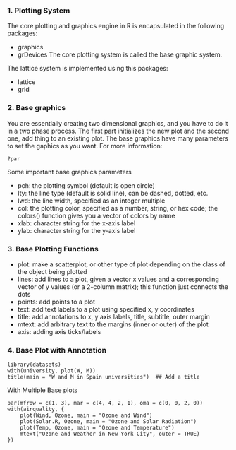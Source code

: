 ### 1. Plotting System
The core plotting and graphics engine in R is encapsulated in the following packages:
- graphics
- grDevices
The core plotting system is called the base graphic system.

The lattice system is implemented using this packages:
- lattice
- grid

### 2. Base graphics
You are essentially creating two dimensional graphics, and you have to do it in a two phase process. The first part initializes the new plot and the second one, add thing to an existing plot. The base graphics have many parameters to set the gaphics as you want.
For more information:
```[R]
?par 
```
Some important base graphics parameters

- pch: the plotting symbol (default is open circle)
- lty: the line type (default is solid line), can be dashed, dotted, etc.
- lwd: the line width, specified as an integer multiple
- col: the plotting color, specified as a number, string, or hex code; the colors() function gives you a vector of colors by name
- xlab: character string for the x-axis label
- ylab: character string for the y-axis label

### 3. Base Plotting Functions

- plot: make a scatterplot, or other type of plot depending on the class of the object being plotted
- lines: add lines to a plot, given a vector x values and a corresponding vector of y values (or a 2-column matrix); this function just connects the dots
- points: add points to a plot
- text: add text labels to a plot using specified x, y coordinates
- title: add annotations to x, y axis labels, title, subtitle, outer margin
- mtext: add arbitrary text to the margins (inner or outer) of the plot
- axis: adding axis ticks/labels

### 4. Base Plot with Annotation
```[R]
library(datasets)
with(university, plot(W, M))
title(main = "W and M in Spain universities")  ## Add a title
```
With Multiple Base plots
```[R]
par(mfrow = c(1, 3), mar = c(4, 4, 2, 1), oma = c(0, 0, 2, 0))
with(airquality, {
	plot(Wind, Ozone, main = "Ozone and Wind")
	plot(Solar.R, Ozone, main = "Ozone and Solar Radiation")
	plot(Temp, Ozone, main = "Ozone and Temperature")
	mtext("Ozone and Weather in New York City", outer = TRUE)
})
```
